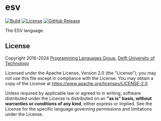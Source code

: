 # esv
[![Build][github-badge:build]][github:build]
[![License][license-badge]][license]
[![GitHub Release][github-badge:release]][github:release]

The ESV language.


## License
Copyright 2016-2024 [Programming Languages Group](https://pl.ewi.tudelft.nl/), [Delft University of Technology](https://www.tudelft.nl/)

Licensed under the Apache License, Version 2.0 (the "License"); you may not use this file except in compliance with the License. You may obtain a copy of the License at <https://www.apache.org/licenses/LICENSE-2.0>

Unless required by applicable law or agreed to in writing, software distributed under the License is distributed on an **"as is" basis, without warranties or conditions of any kind**, either express or implied. See the License for the specific language governing permissions and limitations under the License.


[github-badge:build]: https://img.shields.io/github/actions/workflow/status/metaborg/esv/build.yaml
[github:build]: https://github.com/metaborg/esv/actions
[license-badge]: https://img.shields.io/github/license/metaborg/esv
[license]: https://github.com/metaborg/esv/blob/main/LICENSE
[github-badge:release]: https://img.shields.io/github/v/release/metaborg/esv?display_name=release
[github:release]: https://github.com/metaborg/esv/releases
